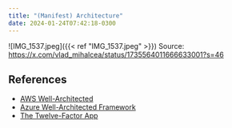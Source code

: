 ```yaml
---
title: "(Manifest) Architecture"
date: 2024-01-24T07:42:18-0300
---
```

![IMG_1537.jpeg]({{< ref "IMG_1537.jpeg" >}}) Source: https://x.com/vlad_mihalcea/status/1735564011666633001?s=46


## References
- [AWS Well-Architected](https://aws.amazon.com/architecture/well-architected/)
- [Azure Well-Architected Framework](https://learn.microsoft.com/en-us/azure/well-architected/)
- [The Twelve-Factor App](https://12factor.net/)